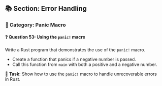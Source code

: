 ## 📚 Section: Error Handling  
### 🔹 Category: Panic Macro  
#### ❓ Question 53: Using the `panic!` macro

Write a Rust program that demonstrates the use of the `panic!` macro.

- Create a function that panics if a negative number is passed.
- Call this function from `main` with both a positive and a negative number.

🔧 **Task:** Show how to use the `panic!` macro to handle unrecoverable errors in Rust.
